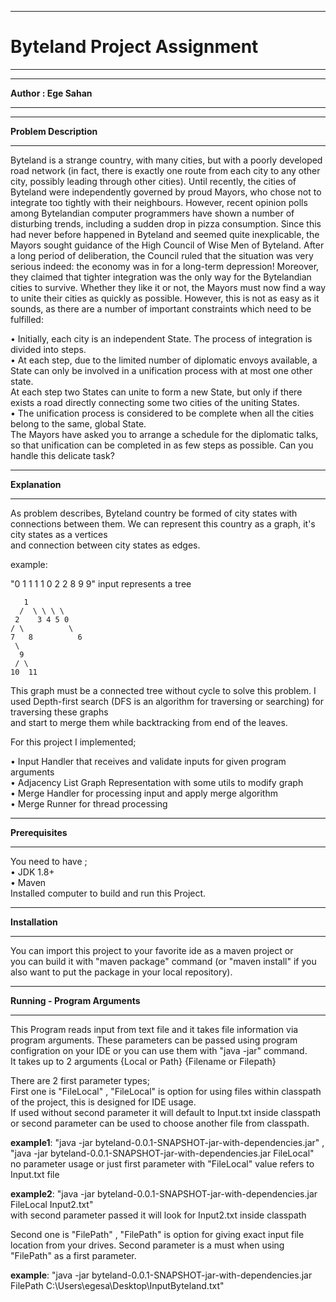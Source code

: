 ﻿
***************************************************  
# Byteland Project Assignment  
  
  
***************************************************  
  
******************  
**Author : Ege Sahan**  
******************  
  
***************************************************  
**Problem Description**  
***************************************************  
  
Byteland is a strange country, with many cities, but with a poorly developed road network (in fact, there is exactly one route from each city to any other city, possibly leading through other cities). Until recently, the cities of Byteland were independently governed by proud Mayors, who chose not to integrate too tightly with their neighbours. However, recent opinion polls among Bytelandian computer programmers have shown a number of disturbing trends, including a sudden drop in pizza consumption. Since this had never before happened in Byteland and seemed quite inexplicable,  the Mayors sought guidance of the High Council of Wise Men of Byteland. After a long period of deliberation, the Council ruled that the situation was  very serious indeed: the economy was in for a long-term depression! Moreover, they claimed that tighter integration was the only way for the Bytelandian cities to survive. Whether they like it or not, the Mayors must now find a way to unite their cities as quickly as possible.  However, this is not as easy as it sounds, as there are a number of important constraints which need to be fulfilled: 

•  Initially, each city is an independent State. The process of integration is divided into steps.  
•  At each step, due to the limited number of diplomatic envoys available, a State can only be involved in a unification process with at most one other state.   
   At each step two States can unite to form a new State, but only if there exists a road directly connecting some two cities of the uniting States.  
•  The unification process is considered to be complete when all the cities belong to the same, global State.  
The Mayors have asked you to arrange a schedule for the diplomatic talks, so that unification can be completed in as few steps as possible. Can you handle this delicate task?  
  
  
***************************************************  
**Explanation**  
***************************************************  
As problem describes, Byteland country be formed of city states with connections between them. We can represent this country as a graph, it's city states as a vertices   
and connection between city states as edges.   
  
example:  
  
"0 1 1 1 1 0 2 2 8 9 9" input represents a tree  
  
	   1 
	  /  \ \ \ \ 
     2    3 4 5 0  
    / \          \  
    7   8          6  
     \  
      9  
     / \  
    10  11  
  
  
This graph must be a connected tree without cycle to solve this problem. I used Depth-first search (DFS is an algorithm for traversing or searching) for traversing these graphs   
and start to merge them while backtracking from end of the leaves.  
  
For this project I implemented;  
  
•  Input Handler that receives and validate inputs for given program arguments  
•  Adjacency List Graph Representation with some utils to modify graph  
•  Merge Handler for processing input and apply merge algorithm  
•  Merge Runner for thread processing   
  
  
  
***************************************************  
**Prerequisites**  
***************************************************  
You need to have ;  
•  JDK 1.8+  
•  Maven   
Installed computer to build and run this Project.  
  
  
***************************************************  
**Installation**  
***************************************************  
You can import this project to your favorite ide as a maven project or   
you can build it with "maven package" command (or "maven install" if you also want to put the package in your local repository).  
  
  
***************************************************  
**Running - Program Arguments**  
***************************************************  
This Program reads input from text file and it takes file information via program arguments. These parameters can be passed using program configration on your IDE or you can use them with "java -jar" command.  
It takes up to 2 arguments {Local or Path} {Filename or Filepath}  
  
There are 2 first parameter types;  
First one is "FileLocal" , "FileLocal" is option for using files within classpath of the project, this is designed for IDE usage.  
If used without second parameter it will default to Input.txt inside classpath or second parameter can be used to choose another file from classpath.  
  
**example1**: "java -jar byteland-0.0.1-SNAPSHOT-jar-with-dependencies.jar" , "java -jar byteland-0.0.1-SNAPSHOT-jar-with-dependencies.jar FileLocal"  
no parameter usage or just first parameter with "FileLocal" value refers to Input.txt file  
  
**example2**: "java -jar byteland-0.0.1-SNAPSHOT-jar-with-dependencies.jar FileLocal Input2.txt"  
with second parameter passed it will look for Input2.txt inside classpath  
  
Second one is "FilePath" , "FilePath" is option for giving exact input file location from your drives. Second parameter is a must when using "FilePath" as a first parameter.  
  
**example**: "java -jar byteland-0.0.1-SNAPSHOT-jar-with-dependencies.jar FilePath C:\Users\egesa\Desktop\InputByteland.txt"